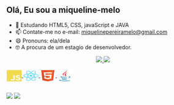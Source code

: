 ## Olá, Eu sou a miqueline-melo 

- 🌱 Estudando HTML5, CSS, javaScript e JAVA
- 📫 Contate-me no e-mail: miquelinepereiramelo@gmail.com
- 😄 Pronouns: ela/dela
- 🤓 A procura de um estagio de desenvolvedor.
<div align="center">
  <a href="https://github.com/miqueline-melo">
  <img height="180em" src="https://github-readme-stats.vercel.app/api?username=miqueline-melo&show_icons=true&theme=dracula&include_all_commits=true&count_private=true"/>
  <img height="180em" src="https://github-readme-stats.vercel.app/api/top-langs/?username=miqueline-melo&layout=compact&langs_count=7&theme=dracula"/>
</div>
  <div style="display: inline_block"><br>
  <img align="center" alt="-Js" height="30" width="40" src="https://raw.githubusercontent.com/devicons/devicon/master/icons/javascript/javascript-plain.svg">
  <img align="center" alt="-React" height="30" width="40" src="https://raw.githubusercontent.com/devicons/devicon/master/icons/react/react-original.svg">
  <img align="center" alt="-HTML" height="30" width="40" src="https://raw.githubusercontent.com/devicons/devicon/master/icons/html5/html5-original.svg">
  <img align="center" alt="-CSS" height="30" width="40" src="https://raw.githubusercontent.com/devicons/devicon/master/icons/java/java-original.svg"
  src="https://media.discordapp.net/attachments/639956127056134178/890373478988013628/Publicacoes_Instagram_1_1.png?width=676&height=676">
</div>
  
  ##
  <div> 
  <a href = "mailto:miquelinepereiramelo@gmail.com"><img src="https://img.shields.io/badge/-Gmail-%23333?style=for-the-badge&logo=gmail&logoColor=white" target="_blank"></a>
  <a href="https://www.linkedin.com/in/miqueline pereira melo" target="_blank"><img src="https://img.shields.io/badge/-LinkedIn-%230077B5?style=for-the-badge&logo=linkedin&logoColor=white" target="_blank"></a> 
</div>
